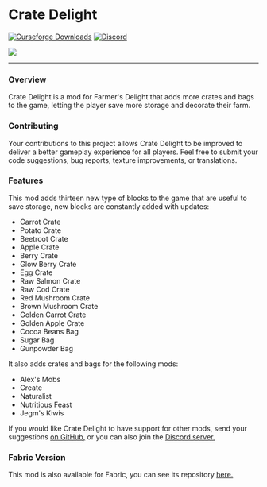 # Crate Delight

<a href="https://www.curseforge.com/minecraft/mc-mods/crate-delight-forge"><img src="https://cf.way2muchnoise.eu/full_958291_downloads.svg" alt="Curseforge Downloads"></a>
<a href="https://discord.gg/e2BQx4bbsU"><img alt="Discord" src="https://img.shields.io/discord/1194733791818821663?color=brightgreen&label=Discord"></a>

<img src="https://cdn.modrinth.com/data/9rlXSyLg/images/c741ee61d02d1d45dd85222e826e3e6dd787e837.png">
<hr>

### Overview

Crate Delight is a mod for Farmer's Delight that adds more crates and bags to the game, letting the player save more storage and decorate their farm.

### Contributing

Your contributions to this project allows Crate Delight to be improved to deliver a better gameplay experience for all players. Feel free to submit your code suggestions, bug reports, texture improvements, or translations.

### Features

This mod adds thirteen new type of blocks to the game that are useful to save storage, new blocks are constantly added with updates:

- Carrot Crate
- Potato Crate
- Beetroot Crate
- Apple Crate
- Berry Crate
- Glow Berry Crate
- Egg Crate
- Raw Salmon Crate
- Raw Cod Crate
- Red Mushroom Crate
- Brown Mushroom Crate
- Golden Carrot Crate
- Golden Apple Crate
- Cocoa Beans Bag
- Sugar Bag
- Gunpowder Bag

It also adds crates and bags for the following mods:

- Alex's Mobs
- Create
- Naturalist
- Nutritious Feast
- Jegm's Kiwis

If you would like Crate Delight to have support for other mods, send your suggestions [on GitHub,](https://github.com/axperty/cratedelight-forge/issues/new) or you can also join the [Discord server.](https://discord.gg/yweZ2agkDw)

### Fabric Version

This mod is also available for Fabric, you can see its repository [here.](https://github.com/axperty/cratedelight-fabric/)


